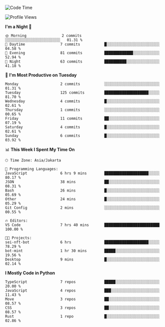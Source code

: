 <!--START_SECTION:waka-->
![Code Time](http://img.shields.io/badge/Code%20Time-1%2C705%20hrs%2019%20mins-blue)

![Profile Views](http://img.shields.io/badge/Profile%20Views-7-blue)

**I'm a Night 🦉** 

```text
🌞 Morning                2 commits           ░░░░░░░░░░░░░░░░░░░░░░░░░   01.31 % 
🌆 Daytime                7 commits           █░░░░░░░░░░░░░░░░░░░░░░░░   04.58 % 
🌃 Evening                81 commits          █████████████░░░░░░░░░░░░   52.94 % 
🌙 Night                  63 commits          ██████████░░░░░░░░░░░░░░░   41.18 % 
```
📅 **I'm Most Productive on Tuesday** 

```text
Monday                   2 commits           ░░░░░░░░░░░░░░░░░░░░░░░░░   01.31 % 
Tuesday                  125 commits         ████████████████████░░░░░   81.70 % 
Wednesday                4 commits           █░░░░░░░░░░░░░░░░░░░░░░░░   02.61 % 
Thursday                 1 commits           ░░░░░░░░░░░░░░░░░░░░░░░░░   00.65 % 
Friday                   11 commits          ██░░░░░░░░░░░░░░░░░░░░░░░   07.19 % 
Saturday                 4 commits           █░░░░░░░░░░░░░░░░░░░░░░░░   02.61 % 
Sunday                   6 commits           █░░░░░░░░░░░░░░░░░░░░░░░░   03.92 % 
```


📊 **This Week I Spent My Time On** 

```text
🕑︎ Time Zone: Asia/Jakarta

💬 Programming Languages: 
JavaScript               6 hrs 9 mins        ████████████████████░░░░░   80.17 % 
JSON                     38 mins             ██░░░░░░░░░░░░░░░░░░░░░░░   08.31 % 
Bash                     26 mins             █░░░░░░░░░░░░░░░░░░░░░░░░   05.69 % 
Other                    24 mins             █░░░░░░░░░░░░░░░░░░░░░░░░   05.29 % 
Git Config               2 mins              ░░░░░░░░░░░░░░░░░░░░░░░░░   00.55 % 

🔥 Editors: 
VS Code                  7 hrs 40 mins       █████████████████████████   100.00 % 

🐱‍💻 Projects: 
sei-nft-bot              6 hrs               ████████████████████░░░░░   78.29 % 
bot-mint                 1 hr 30 mins        █████░░░░░░░░░░░░░░░░░░░░   19.56 % 
Desktop                  9 mins              █░░░░░░░░░░░░░░░░░░░░░░░░   02.14 % 
```

**I Mostly Code in Python** 

```text
TypeScript               7 repos             █████░░░░░░░░░░░░░░░░░░░░   20.00 % 
JavaScript               4 repos             ███░░░░░░░░░░░░░░░░░░░░░░   11.43 % 
Move                     3 repos             ██░░░░░░░░░░░░░░░░░░░░░░░   08.57 % 
CSS                      3 repos             ██░░░░░░░░░░░░░░░░░░░░░░░   08.57 % 
Rust                     1 repo              █░░░░░░░░░░░░░░░░░░░░░░░░   02.86 % 
```




<!--END_SECTION:waka-->
